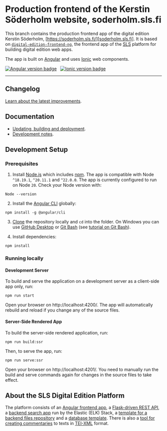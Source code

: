 # Production frontend of the Kerstin Söderholm website, soderholm.sls.fi

This branch contains the production frontend app of the digital edition Kerstin Söderholm, [https://soderholm.sls.fi/][soderholm.sls.fi]. It is based on [`digital-edition-frontend-ng`][digital-edition-frontend-ng], the frontend app of the [SLS][SLS] platform for building digital edition web apps.

The app is built on [Angular][angular] and uses [Ionic][ionic] web components.

<p>
  <a href="https://github.com/angular/angular"><img alt="Angular version badge" src="https://img.shields.io/badge/dynamic/json?url=https%3A%2F%2Fraw.githubusercontent.com%2Fslsfi%2Fdigital-edition-frontend-ng%2Fmain%2Fpackage-lock.json&query=%24%5B'packages'%5D%5B'node_modules%2F%40angular%2Fcore'%5D%5B'version'%5D&prefix=v&logo=angular&logoColor=%23fff&label=Angular&color=%23dd0031"></a>
  &nbsp;
  <a href="https://github.com/ionic-team/ionic-framework"><img alt="Ionic version badge" src="https://img.shields.io/badge/dynamic/json?url=https%3A%2F%2Fraw.githubusercontent.com%2Fslsfi%2Fdigital-edition-frontend-ng%2Fmain%2Fpackage-lock.json&query=%24%5B'packages'%5D%5B'node_modules%2F%40ionic%2Fcore'%5D%5B'version'%5D&prefix=v&logo=ionic&logoColor=%23fff&label=Ionic&color=%23176bff"></a>
</p>

<hr>

## Changelog

[Learn about the latest improvements][changelog].


## Documentation

- [Updating, building and deployment](docs/DEPLOYMENT.md).
- [Development notes](docs/DEVELOPMENT.md).


## Development Setup

### Prerequisites

1. Install [Node.js][node.js] which includes [npm][npm]. The app is compatible with Node `^18.19.1`, `^20.11.1` and `^22.0.0`. The app is currently configured to run on Node `20`. Check your Node version with:

```
Node --version
```

2. Install the [Angular CLI][angular_cli] globally:

```
npm install -g @angular/cli
```

3. [Clone][clone_repository] the repository locally and `cd` into the folder. On Windows you can use [GitHub Desktop][github_desktop] or [Git Bash][git_bash] (see [tutorial on Git Bash][gith_bash_tutorial]).

4. Install dependencies:

```
npm install
```

### Running locally

#### Development Server

To build and serve the application on a development server as a client-side app only, run:

```
npm run start
```

Open your browser on http://localhost:4200/. The app will automatically rebuild and reload if you change any of the source files.

#### Server-Side Rendered App

To build the server-side rendered application, run:

```
npm run build:ssr
```

Then, to serve the app, run:

```
npm run serve:ssr
```

Open your browser on http://localhost:4201/. You need to manually run the build and serve commands again for changes in the source files to take effect.


## About the SLS Digital Edition Platform

The platform consists of an [Angular frontend app][digital-edition-frontend-ng], a [Flask-driven REST API][digital_edition_api], a [backend search app][digital_edition_search] run by the Elastic (ELK) Stack, a [template for a backend files repository][digital_edition_required_files_template] and a [database template][digital_edition_db]. There is also a [tool for creating commentaries][digital_edition_commentary] to texts in [TEI-XML][TEI] format.


[angular]: https://angular.io/
[angular_cli]: https://angular.io/cli
[changelog]: CHANGELOG.md
[clone_repository]: https://docs.github.com/en/repositories/creating-and-managing-repositories/cloning-a-repository
[digital-edition-frontend-ng]: https://github.com/slsfi/digital-edition-frontend-ng
[digital_edition_api]: https://github.com/slsfi/digital_edition_api
[digital_edition_commentary]: https://github.com/slsfi/digital_edition_commentary
[digital_edition_db]: https://github.com/slsfi/digital_edition_db
[digital_edition_required_files_template]: https://github.com/slsfi/digital_edition_required_files_template
[digital_edition_search]: https://github.com/slsfi/digital_edition_search
[git_bash]: https://gitforwindows.org/
[gith_bash_tutorial]: https://www.atlassian.com/git/tutorials/git-bash
[github_desktop]: https://desktop.github.com/
[ionic]: https://ionicframework.com/
[node.js]: https://nodejs.org/
[npm]: https://www.npmjs.com/get-npm
[SLS]: https://www.sls.fi/en
[soderholm.sls.fi]: https://soderholm.sls.fi/
[TEI]: https://tei-c.org/
